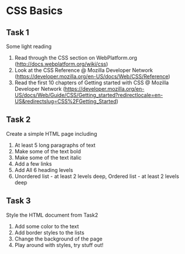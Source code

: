 # CSS Basics

## Task 1

Some light reading
1. Read through the CSS section on WebPlatform.org (http://docs.webplatform.org/wiki/css)
1. Look at the CSS Reference @ Mozilla Developer Network (https://developer.mozilla.org/en-US/docs/Web/CSS/Reference)
1. Read the first 10 chapters of Getting started with CSS @ Mozilla Developer Network (https://developer.mozilla.org/en-US/docs/Web/Guide/CSS/Getting_started?redirectlocale=en-US&redirectslug=CSS%2FGetting_Started)

## Task 2

Create a simple HTML page including

1. At least 5 long paragraphs of text
2. Make some of the text bold
3. Make some of the text italic
4. Add a few links
5. Add All 6 heading levels
6. Unordered list - at least 2 levels deep, Ordered list - at least 2 levels deep

## Task 3

Style the HTML document from Task2

1. Add some color to the text
2. Add border styles to the lists
3. Change the background of the page
4. Play around with styles, try stuff out!